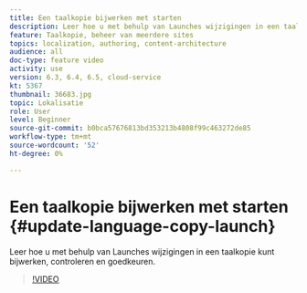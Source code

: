 ```yaml
---
title: Een taalkopie bijwerken met starten
description: Leer hoe u met behulp van Launches wijzigingen in een taalkopie kunt bijwerken, controleren en goedkeuren.
feature: Taalkopie, beheer van meerdere sites
topics: localization, authoring, content-architecture
audience: all
doc-type: feature video
activity: use
version: 6.3, 6.4, 6.5, cloud-service
kt: 5367
thumbnail: 36683.jpg
topic: Lokalisatie
role: User
level: Beginner
source-git-commit: b0bca57676813bd353213b4808f99c463272de85
workflow-type: tm+mt
source-wordcount: '52'
ht-degree: 0%

---
```



# Een taalkopie bijwerken met starten {#update-language-copy-launch}

Leer hoe u met behulp van Launches wijzigingen in een taalkopie kunt bijwerken, controleren en goedkeuren.

>[!VIDEO](https://video.tv.adobe.com/v/36683?quality=12&learn=on)
